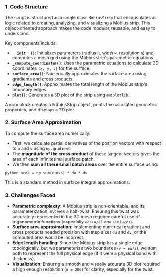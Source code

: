 ### 1. **Code Structure** 

The script is structured as a single class `MobiusStrip` that encapsulates all logic related to creating, analyzing, and visualizing a Möbius strip. This object-oriented approach makes the code modular, reusable, and easy to understand.

Key components include: 

* **`__init__()`**: Initializes parameters (radius `R`, width `w`, resolution `n`) and computes a mesh grid using the Möbius strip's parametric equations.
* **`_compute_coordinates()`**: Uses the parametric equations to calculate 3D coordinates `(x, y, z)` for the surface.
* **`surface_area()`**: Numerically approximates the surface area using gradients and cross products.
* **`edge_length()`**: Approximates the total length of the Möbius strip's boundary edges.
* **`plot()`**: Generates a 3D plot of the strip using `matplotlib`.

A `main` block creates a MöbiusStrip object, prints the calculated geometric properties, and displays a 3D plot.



### 2. **Surface Area Approximation**

To compute the surface area numerically:

* First, we calculate partial derivatives of the position vectors with respect to `u` and `v` using `np.gradient`.
* The **magnitude of the cross product** of these tangent vectors gives the area of each infinitesimal surface patch.
* We then **sum all these small patch areas** over the entire surface using:

```python area = np.sum(cross) * du * dv ```

This is a standard method in surface integral approximations.



### 3. **Challenges Faced**

* **Parametric complexity**: A Möbius strip is non-orientable, and its parameterization involves a half-twist. Ensuring this twist was accurately represented in the 3D mesh required careful use of trigonometric functions (especially `cos(u/2)` and `sin(u/2)`).
* **Surface area approximation**: Implementing numerical gradient and cross products needed precision with step sizes `du` and `dv`, or the computed area would be incorrect.
* **Edge length handling**: Since the Möbius strip has a single edge topologically, but we parameterize two boundaries (`v = ±w/2`), we sum both to represent the full physical edge (if it were a physical band with thickness).
* **Visualization**: Ensuring a smooth and visually accurate 3D plot required a high enough resolution (`n ≥ 200`) for clarity, especially for the twist.


